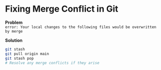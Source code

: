 # Fixing Merge Conflict in Git

**Problem**  
`error: Your local changes to the following files would be overwritten by merge`

**Solution**
```bash
git stash
git pull origin main
git stash pop
# Resolve any merge conflicts if they arise
```